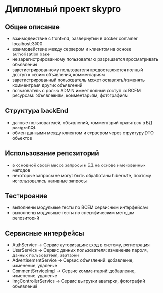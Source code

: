 # Дипломный проект skypro

## Общее описание
- взаимодействие с frontEnd, развернутый в docker container localhost:3000
- взаимодействие между сервером и клиентом на основе authorisation base
- не зарегистрированному пользователю разрешается просматривать объявления
- зарегистрированному пользователя предоставляется полный доступ к своим объявления, комментариям
- зарегистрированный пользователь может оставлять/изменять комментраия других объявлений
- пользователь с ролью ADMIN имеет полный доступ ко ВСЕМ ресурсам: объявлениям, комментариям, фотографиям

## Структура backEnd
- данные пользователей, объявлений, комментарий храняться в БД postgreSQL
- обмен данными между клиентом и сервером через структуру DTO объектов

## Использование репозиторий
- в основной своей массе запросы к БД на основе именованных методов
- некоторые запросы не могут быть обработаны hibernate, поэтому использовались нативные запросы 

## Тестироание
- выполнены модульные тесты по ВСЕМ сервисным интерфейсам
- выполнены модульные тесты по специфическим методам репозиторий

## Сервисные интерфейсы
- AuthService -> Сервис ауторизации: вход в систему, регистрация
- UserService -> Сервис данных пользователя: изменение пароля, данных пользователя, аватарки 
- AdvertisementService -> Сервис объявлений: добавление, изменение, удаление
- CommentServiceImpl -> Сервис комментарий: добавление, изменение, удаление
- ImgControllerService -> Сервис выгрузки аватарки, фотографий объявлений


